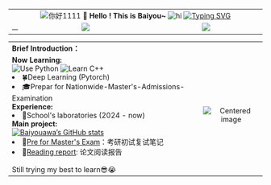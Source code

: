 
<div align = "center">
  <table>
    <!-- Header --> 
    <tr>
      <td colspan="3" align="center">
  <img src="https://media2.giphy.com/media/v1.Y2lkPTc5MGI3NjExeXR6dmlzcnd0djJzNXE3NWQzdmkwZTVoZnNjdDdwMmg1ZG9qdnRleiZlcD12MV9pbnRlcm5hbF9naWZfYnlfaWQmY3Q9Zw/bcKmIWkUMCjVm/giphy.webp" width="100" alt="你好1111" />
  <b>🥳 Hello ! This is Baiyou~</b>
  <img src="https://s1.4sai.com/src/img/gif/05/05199d960cdf46a58032300bc5b821c7.gif?e=1735488000&token=1srnZGLKZ0Aqlz6dk7yF4SkiYf4eP-YrEOdM1sob:761QqYl3lHVN-PvdRRx80ZvVM0s=" alt="hi" width="140"/>
  <a href="https://git.io/typing-svg"><img src="https://readme-typing-svg.herokuapp.com?font=DynaPuff&pause=1000&color=5CF7F0&center=true&vCenter=true&width=435&lines=A+undergraduate+from+Harbin+" alt="Typing SVG" /></a>
     </td>
    </tr>
    <!-- 进度条&访问量&QQ -->
    <tr>
      <td align = "left">
        <img src="https://raw.githubusercontent.com/Baiyouawa/Baiyouawa/main/assets/github-contribution-grid-snake.svg" alt="GitHub Snake" width = "2000" />
      </td>
      <td align="center" width="240px">
        <img src="https://access-counter.vercel.app/api/counter?name=yourname&theme=006&length=7" width = "400" />
      </td>
      <td align="center" width="210px">
        <img src="https://github.com/user-attachments/assets/41ed912d-6264-4e7f-854f-12144e13576b" height="150px" />
      </td>
    <tr>
      <table>
  <!-- First row -->
  <tr>
    <td colspan="2" align="left"><b>Brief Introduction：</b></td>
  </tr>
  <!-- Second row -->
  <tr>
    <td colspan="2" align="left">
      <b>Now Learning:</b><br>
      <img src="https://img.shields.io/badge/Use-Python-0076ab?style=flat&logo=Python&logoColor=ffffff" alt="Use Python" />
      <img src="https://img.shields.io/badge/Learn-C++-blueviolet?style=flat&logo=Visual%20Studio%20Code&logoColor=ffffff" alt="Learn C++" /><br>
      <li>🍀<a target="_blank">Deep Learning (Pytorch)</a></li>
      <li>🎓<a target="_blank">Prepar for Nationwide-Master's-Admissions-Examination</a></li>
      <b>Experience:</b><br>
      <li>📘<a target="_blank">School's laboratories (2024 - now)</a></li>
      <b>Main project:</b><br>
      <a href="https://github.com/anuraghazra/github-readme-stats">
        <img src="https://github-readme-stats.vercel.app/api?username=Baiyouawa" alt="Baiyouawa’s GitHub stats" />
      </a>
      <br>
      <li>🎉<a target="_blank" href="https://github.com/Baiyouawa/Nationwide-Master-s-Program-Unified-Admissions-Examination">Pre for Master's Exam</a>：考研初试复试笔记</li>
      <li>📑<a target="_blank" href="https://github.com/Baiyouawa/Transformer-Reading-Reports">Reading report</a>: 论文阅读报告</li>
      <br>Still trying my best to learn😎😭
    </td>
    <!-- Right-hand column (centered content) -->
    <td align="center">
      <!-- Add any content you want centered here, e.g., images, charts, etc. -->
      <img src="" alt="Centered image" />
    </td>
  </tr>
</table>
</div>
    

